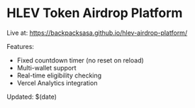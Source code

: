 # HLEV Token Airdrop Platform

Live at: https://backpacksasa.github.io/hlev-airdrop-platform/

Features:
- Fixed countdown timer (no reset on reload)
- Multi-wallet support
- Real-time eligibility checking
- Vercel Analytics integration

Updated: $(date)

